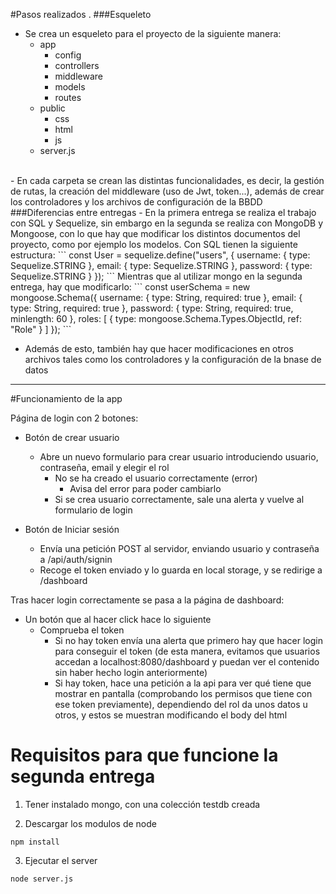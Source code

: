 #Pasos realizados 
.
###Esqueleto
- Se crea un esqueleto para el proyecto de la siguiente manera:
    - app
        - config
        - controllers
        - middleware
        - models
        - routes
    - public
        - css
        - html
        - js
    - server.js
<br>
- En cada carpeta se crean las distintas funcionalidades, es decir, la gestión de rutas, la creación del middleware (uso de Jwt, token...), además de crear los controladores y los archivos de configuración de la BBDD
<br>
###Diferencias entre entregas
- En la primera entrega se realiza el trabajo con SQL y Sequelize, sin embargo en la segunda se realiza con MongoDB y Mongoose, con lo que hay que modificar los distintos documentos del proyecto, como por ejemplo los modelos. 
Con SQL tienen la siguiente estructura:
```
const User = sequelize.define("users", {
      username: {
        type: Sequelize.STRING
      },
      email: {
        type: Sequelize.STRING
      },
      password: {
        type: Sequelize.STRING
      }
    });
```
Mientras que al utilizar mongo en la segunda entrega, hay que modificarlo:
```
const userSchema = new mongoose.Schema({
  username: {
    type: String,
    required: true
  },
  email: {
    type: String,
    required: true
  },
  password: {
    type: String,
    required: true,
    minlength: 60
  },
  roles: [
    {
      type: mongoose.Schema.Types.ObjectId,
      ref: "Role"
    }
  ]
});
```

- Además de esto, también hay que hacer modificaciones en otros archivos tales como los controladores y la configuración de la bnase de datos

<hr>

#Funcionamiento de la app

Página de login con 2 botones:

- Botón de crear usuario
    - Abre un nuevo formulario para crear usuario introduciendo usuario, contraseña, email y elegir el rol
        - No se ha creado el usuario correctamente (error)
            - Avisa del error para poder cambiarlo
        - Si se crea usuario correctamente, sale una alerta y vuelve al formulario de login

- Botón de Iniciar sesión
    - Envía una petición POST al servidor, enviando usuario y contraseña a /api/auth/signin
    - Recoge el token enviado y lo guarda en local storage, y se redirige a /dashboard

Tras hacer login correctamente se pasa a la página de dashboard:
- Un botón que al hacer click hace lo siguiente
    - Comprueba el token
        - Si no hay token envía una alerta que primero hay que hacer login para conseguir el token (de esta manera, evitamos que usuarios accedan a localhost:8080/dashboard y puedan ver el contenido sin haber hecho login anteriormente)
        - Si hay token, hace una petición a la api para ver qué tiene que mostrar en pantalla (comprobando los permisos que tiene con ese token previamente), dependiendo del rol da unos datos u otros, y estos se muestran modificando el body del html

# Requisitos para que funcione la segunda entrega
1. Tener instalado mongo, con una colección testdb creada

2. Descargar los modulos de node
```node
npm install
```

3. Ejecutar el server
```node
node server.js
```



